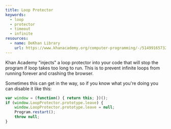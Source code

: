 ```yaml
---
title: Loop Protector
keywords:
  - loop
  - protector
  - timeout
  - infinite
resources:
  - name: DeKhan Library
    url: https://www.khanacademy.org/computer-programming/-/5149916573286400
---
```


Khan Academy "injects" a loop protector into your code that will stop the program if loop takes too long to run. This is
to prevent infinite loops from running forever and crashing the browser.

Sometimes this can get in the way, so if you know what you're doing you can disable it like this:
```js
var window = (function() { return this; })();
if (window.LoopProtector.prototype.leave) {
    window.LoopProtector.prototype.leave = null;
    Program.restart();
    throw null;
}
```
